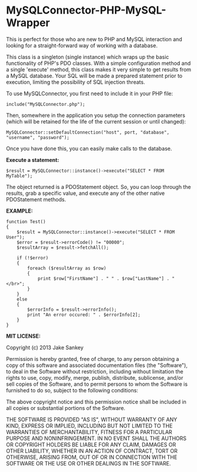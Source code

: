 MySQLConnector-PHP-MySQL-Wrapper
================================

This is perfect for those who are new to PHP and MySQL interaction and looking for a straight-forward way of working with a database.

This class is a singleton (single instance) which wraps up the basic functionality of PHP's PDO classes. With a simple configuration method and a single 'execute' method, this class makes it very simple to get results from a MySQL database. Your SQL will be made a prepared statement prior to execution, limiting the possibility of SQL injection threats.

To use MySQLConnector, you first need to include it in your PHP file:

    include("MySQLConnector.php");

Then, somewhere in the application you setup the connection parameters (which will be retained for the life of the current session or until changed): 

    MySQLConnector::setDefaultConnection("host", port, "database", "username", "password");

Once you have done this, you can easily make calls to the database.

<b>Execute a statement:</b>

    $result = MySQLConnector::instance()->execute("SELECT * FROM MyTable");

The object returned is a PDOStatement object. So, you can loop through the results, grab a specific value, and execute any of the other native PDOStatement methods.

<b>EXAMPLE:</b>

    function Test()
    {
        $result = MySQLConnector::instance()->execute("SELECT * FROM User");
        $error = $result->errorCode() != "00000";
        $resultArray = $result->fetchAll();
        
        if (!$error)
        {
            foreach ($resultArray as $row)
            {
                print $row["FirstName"] . " " . $row["LastName"] . "</br>";
            }
        }
        else
        {
            $errorInfo = $result->errorInfo();
            print "An error occured: " . $errorInfo[2];
        }
    }

<b>MIT LICENSE:</b>

Copyright (c) 2013 Jake Sankey

Permission is hereby granted, free of charge, to any person obtaining
a copy of this software and associated documentation files (the
"Software"), to deal in the Software without restriction, including
without limitation the rights to use, copy, modify, merge, publish,
distribute, sublicense, and/or sell copies of the Software, and to
permit persons to whom the Software is furnished to do so, subject to
the following conditions:

The above copyright notice and this permission notice shall be
included in all copies or substantial portions of the Software.

THE SOFTWARE IS PROVIDED "AS IS", WITHOUT WARRANTY OF ANY KIND,
EXPRESS OR IMPLIED, INCLUDING BUT NOT LIMITED TO THE WARRANTIES OF
MERCHANTABILITY, FITNESS FOR A PARTICULAR PURPOSE AND
NONINFRINGEMENT. IN NO EVENT SHALL THE AUTHORS OR COPYRIGHT HOLDERS BE
LIABLE FOR ANY CLAIM, DAMAGES OR OTHER LIABILITY, WHETHER IN AN ACTION
OF CONTRACT, TORT OR OTHERWISE, ARISING FROM, OUT OF OR IN CONNECTION
WITH THE SOFTWARE OR THE USE OR OTHER DEALINGS IN THE SOFTWARE.
